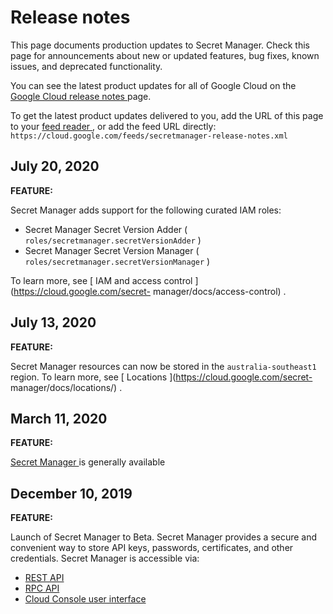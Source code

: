 #  Release notes

This page documents production updates to Secret Manager. Check this page for
announcements about new or updated features, bug fixes, known issues, and
deprecated functionality.

You can see the latest product updates for all of Google Cloud on the [ Google
Cloud release notes ](/release-notes) page.

To get the latest product updates delivered to you, add the URL of this page
to your [ feed reader
](https://wikipedia.org/wiki/Comparison_of_feed_aggregators) , or add the feed
URL directly: ` https://cloud.google.com/feeds/secretmanager-release-notes.xml
`

##  July 20, 2020

**FEATURE:**

Secret Manager adds support for the following curated IAM roles:

  * Secret Manager Secret Version Adder ( ` roles/secretmanager.secretVersionAdder ` ) 
  * Secret Manager Secret Version Manager ( ` roles/secretmanager.secretVersionManager ` ) 

To learn more, see [ IAM and access control ](https://cloud.google.com/secret-
manager/docs/access-control) .

##  July 13, 2020

**FEATURE:**

Secret Manager resources can now be stored in the ` australia-southeast1 `
region. To learn more, see [ Locations ](https://cloud.google.com/secret-
manager/docs/locations/) .

##  March 11, 2020

**FEATURE:**

[ Secret Manager ](https://cloud.google.com/secret-manager/) is generally
available

##  December 10, 2019

**FEATURE:**

Launch of Secret Manager to Beta. Secret Manager provides a secure and
convenient way to store API keys, passwords, certificates, and other
credentials. Secret Manager is accessible via:

  * [ REST API ](https://cloud.google.com/secret-manager/docs/reference/rest/)
  * [ RPC API ](https://cloud.google.com/secret-manager/docs/reference/rpc/)
  * [ Cloud Console user interface ](https://cloud.google.com/secret-manager/docs/quickstart-secret-manager-console)

